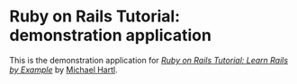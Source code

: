 # Ruby on Rails Tutorial: demonstration application

This is the demonstration application for
[*Ruby on Rails Tutorial: Learn Rails by Example*](http://railstutorial.org/)
by [Michael Hartl](http://michaelhartl.com/).